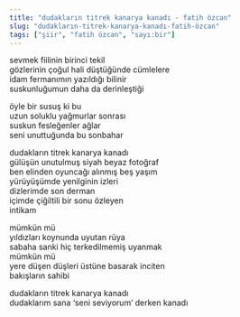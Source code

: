 ```yaml
---
title: "dudakların titrek kanarya kanadı - fatih özcan"
slug: "dudakların-titrek-kanarya-kanadı-fatih-özcan"
tags: ["şiir", "fatih özcan", "sayı:bir"]
---
```


sevmek fiilinin birinci tekil  
gözlerinin çoğul hali düştüğünde cümlelere  
idam fermanımın yazıldığı bilinir  
suskunluğumun daha da derinleştiği

öyle bir susuş ki bu  
uzun soluklu yağmurlar sonrası  
suskun fesleğenler ağlar  
seni unuttuğunda bu sonbahar

dudakların titrek kanarya kanadı  
gülüşün unutulmuş siyah beyaz fotoğraf  
ben elinden oyuncağı alınmış beş yaşım  
yürüyüşümde yenilginin izleri  
dizlerimde son derman  
içimde çiğiltili bir sonu özleyen  
intikam

mümkün mü  
yıldızları koynunda uyutan rüya  
sabaha sanki hiç terkedilmemiş uyanmak  
mümkün mü  
yere düşen düşleri üstüne basarak inciten  
bakışların sahibi

dudakların titrek kanarya kanadı  
dudaklarım sana ‘seni seviyorum’ derken kanadı
